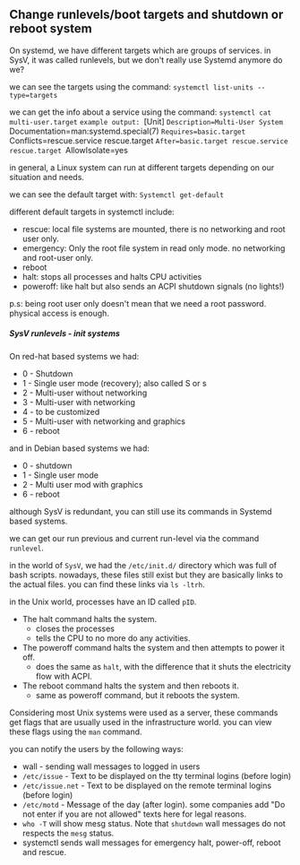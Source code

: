 Change runlevels/boot targets and shutdown or reboot system
--
On systemd, we have different targets which are groups of services.
in SysV, it was called runlevels, but we don't really use Systemd anymore do we?

we can see the targets using the command:
	`systemctl list-units --type=targets`

we can get the info about a service using the command:
	`systemctl cat multi-user.target`
	`example output:
	`[Unit]
	`Description=Multi-User System
	`Documentation=man:systemd.special(7)
	`Requires=basic.target
	`Conflicts=rescue.service rescue.target
	`After=basic.target rescue.service rescue.target
	`AllowIsolate=yes


in general, a Linux system can run at different targets depending on our situation and needs.

we can see the default target with:
`Systemctl get-default`

different default targets in systemctl include:
- rescue: local file systems are mounted, there is no networking and root user only.
- emergency: Only the root file system in read only mode. no networking and root-user only.
- reboot
- halt: stops all processes and halts CPU activities
- poweroff: like halt but also sends an ACPI shutdown signals (no lights!)

p.s: being root user only doesn't mean that we need a root password. physical access is enough.


##### SysV runlevels - init systems

On red-hat based systems we had:
- 0 - Shutdown
- 1 - Single user mode (recovery); also called S or s
- 2 - Multi-user without networking
- 3 - Multi-user with networking
- 4 - to be customized
- 5 - Multi-user with networking and graphics
- 6 - reboot


 and in Debian based systems we had:
 - 0 - shutdown
 - 1 - Single user mode
 - 2 - Multi user mod with graphics
 - 6 - reboot


although SysV is redundant, you can still use its commands in Systemd based systems.

we can get our run previous and current run-level via the command `runlevel`.

in the world of `SysV`, we had the `/etc/init.d/` directory which was full of bash scripts. nowadays, these files still exist but they are basically links to the actual files. you can find these links via `ls -ltrh`.


in the Unix world, processes have an ID called `pID`.


- The halt command halts the system.
	- closes the processes
	- tells the CPU to no more do any activities.
- The poweroff command halts the system and then attempts to power it off.
	- does the same as `halt`, with the difference that it shuts the electricity flow with ACPI.
- The reboot command halts the system and then reboots it.
	- same as poweroff command, but it reboots the system.



Considering most Unix systems were used as a server, these commands get flags that are usually used in the infrastructure world. you can view these flags using the `man` command.



you can notify the users by the following ways:
- wall - sending wall messages to logged in users
- `/etc/issue` - Text to be displayed on the tty terminal logins (before login)
- `/etc/issue.net` - Text to be displayed on the remote terminal logins (before login)
- `/etc/motd` - Message of the day (after login). some companies add "Do not enter if you are not allowed" texts here for legal reasons.
- `who -T` will show mesg status. Note that `shutdown` wall messages do not respects the `mesg` status.
- systemctl sends wall messages for emergency halt, power-off, reboot and rescue.
 



